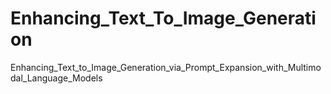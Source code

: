 # Enhancing_Text_To_Image_Generation
Enhancing_Text_to_Image_Generation_via_Prompt_Expansion_with_Multimodal_Language_Models
